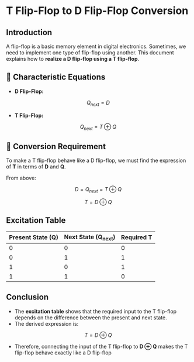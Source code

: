 # T Flip-Flop to D Flip-Flop Conversion

## Introduction

A flip-flop is a basic memory element in digital electronics.
Sometimes, we need to implement one type of flip-flop using another.
This document explains how to **realize a D flip-flop using a T flip-flop**.

## 🔹 Characteristic Equations

* **D Flip-Flop:**

$$
Q_{next} = D
$$

* **T Flip-Flop:**

$$
Q_{next} = T \oplus Q
$$

## 🔹 Conversion Requirement

To make a T flip-flop behave like a D flip-flop, we must find the expression of **T** in terms of **D** and **Q**.

From above:

$$
D = Q_{next} = T \oplus Q
$$

$$
T = D \oplus Q
$$

## Excitation Table

| Present State (Q) | Next State (Q<sub>next</sub>) | Required T |
| ----------------- | ----------------------------- | ---------- |
| 0                 | 0                             | 0          |
| 0                 | 1                             | 1          |
| 1                 | 0                             | 1          |
| 1                 | 1                             | 0          |

##  Conclusion

* The **excitation table** shows that the required input to the T flip-flop depends on the difference between the present and next state.
* The derived expression is:

$$
T = D \oplus Q
$$

* Therefore, connecting the input of the T flip-flop to **D ⊕ Q** makes the T flip-flop behave exactly like a D flip-flop

